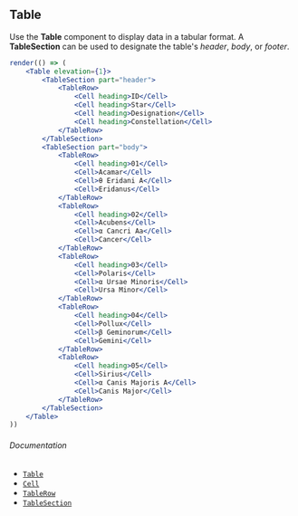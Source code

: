 ## Table

Use the **Table** component to display data in a tabular format. A **TableSection** can be used to designate the table's _header_, _body_, or _footer_.

```jsx
render(() => (
	<Table elevation={1}>
		<TableSection part="header">
			<TableRow>
				<Cell heading>ID</Cell>
				<Cell heading>Star</Cell>
				<Cell heading>Designation</Cell>
				<Cell heading>Constellation</Cell>
			</TableRow>
		</TableSection>
		<TableSection part="body">
			<TableRow>
				<Cell heading>01</Cell>
				<Cell>Acamar</Cell>
				<Cell>θ Eridani A</Cell>
				<Cell>Eridanus</Cell>
			</TableRow>
			<TableRow>
				<Cell heading>02</Cell>
				<Cell>Acubens</Cell>
				<Cell>α Cancri Aa</Cell>
				<Cell>Cancer</Cell>
			</TableRow>
			<TableRow>
				<Cell heading>03</Cell>
				<Cell>Polaris</Cell>
				<Cell>α Ursae Minoris</Cell>
				<Cell>Ursa Minor</Cell>
			</TableRow>
			<TableRow>
				<Cell heading>04</Cell>
				<Cell>Pollux</Cell>
				<Cell>β Geminorum</Cell>
				<Cell>Gemini</Cell>
			</TableRow>
			<TableRow>
				<Cell heading>05</Cell>
				<Cell>Sirius</Cell>
				<Cell>α Canis Majoris A</Cell>
				<Cell>Canis Major</Cell>
			</TableRow>
		</TableSection>
	</Table>
))
```

###### Documentation

- [`Table`](/wiki/modules/_components_layout_table_.html)
- [`Cell`](/wiki/modules/_components_layout_table_.html#cell)
- [`TableRow`](/wiki/modules/_components_layout_table_.html#tablerow)
- [`TableSection`](/wiki/modules/_components_layout_table_.html#tablesection)
